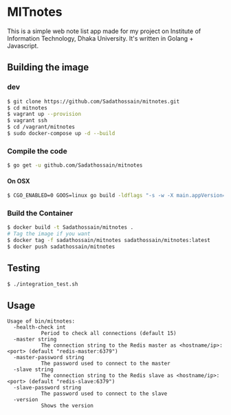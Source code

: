 # MITnotes

This is a simple web note list app made for my project on Institute of Information Technology, Dhaka University. It's written in Golang + Javascript.

## Building the image

### dev

```bash
$ git clone https://github.com/Sadathossain/mitnotes.git
$ cd mitnotes
$ vagrant up --provision
$ vagrant ssh
$ cd /vagrant/mitnotes
$ sudo docker-compose up -d --build
```

### Compile the code

```bash
$ go get -u github.com/Sadathossain/mitnotes
```

#### On OSX

```bash
$ CGO_ENABLED=0 GOOS=linux go build -ldflags "-s -w -X main.appVersion=$(git symbolic-ref -q --short HEAD || git describe --tags --exact-match)" -a -installsuffix cgo -o bin/mitnotes .
```

### Build the Container

```bash
$ docker build -t Sadathossain/mitnotes .
# Tag the image if you want
$ docker tag -f sadathossain/mitnotes sadathossain/mitnotes:latest
$ docker push sadathossain/mitnotes
```

## Testing

```bash
$ ./integration_test.sh
```

## Usage

```
Usage of bin/mitnotes:
  -health-check int
           Period to check all connections (default 15)
  -master string
           The connection string to the Redis master as <hostname/ip>:<port> (default "redis-master:6379")
  -master-password string
           The password used to connect to the master
  -slave string
           The connection string to the Redis slave as <hostname/ip>:<port> (default "redis-slave:6379")
  -slave-password string
           The password used to connect to the slave
  -version
           Shows the version
```
